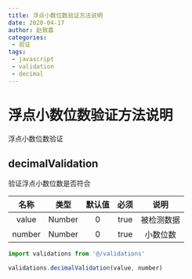 ```yaml
---
title: 浮点小数位数验证方法说明
date: 2020-04-17
author: 赵致喜
categories:
 - 验证
tags:
 - javascript
 - validation
 - decimal
---
```

# 浮点小数位数验证方法说明

浮点小数位数验证

## decimalValidation

验证浮点小数位数是否符合

|  名称  |  类型  | 默认值 | 必须 |    说明    |
| :----: | :----: | :----: | :--: | :--------: |
| value  | Number |   0    | true | 被检测数据 |
| number | Number |   0    | true |  小数位数  |

```js
import validations from '@/validations'

validations.decimalValidation(value, number)
```
